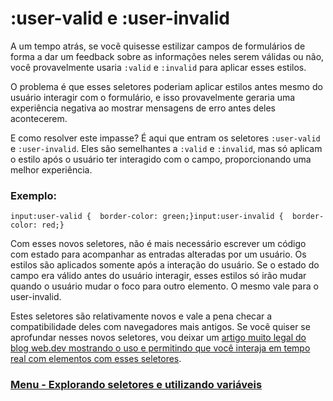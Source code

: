 # :user-valid e :user-invalid

A um tempo atrás, se você quisesse estilizar campos de formulários de forma a dar um feedback sobre as informações neles serem válidas ou não, você provavelmente usaria `:valid` e `:invalid` para aplicar esses estilos.

O problema é que esses seletores poderiam aplicar estilos antes mesmo do usuário interagir com o formulário, e isso provavelmente geraria uma experiência negativa ao mostrar mensagens de erro antes deles acontecerem.

E como resolver este impasse? É aqui que entram os seletores `:user-valid` e `:user-invalid`. Eles são semelhantes a `:valid` e `:invalid`, mas só aplicam o estilo após o usuário ter interagido com o campo, proporcionando uma melhor experiência.

### Exemplo:

```
input:user-valid {  border-color: green;}input:user-invalid {  border-color: red;}
```

Com esses novos seletores, não é mais necessário escrever um código com estado para acompanhar as entradas alteradas por um usuário. Os estilos são aplicados somente após a interação do usuário. Se o estado do campo era válido antes do usuário interagir, esses estilos só irão mudar quando o usuário mudar o foco para outro elemento. O mesmo vale para o user-invalid.

Estes seletores são relativamente novos e vale a pena checar a compatibilidade deles com navegadores mais antigos. Se você quiser se aprofundar nesses novos seletores, vou deixar um [artigo muito legal do blog web.dev mostrando o uso e permitindo que você interaja em tempo real com elementos com esses seletores](https://web.dev/articles/user-valid-and-user-invalid-pseudo-classes?hl=pt-br).

### [Menu - Explorando seletores e utilizando variáveis](../menu.md)